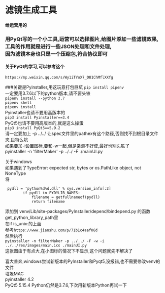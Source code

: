 # 滤镜生成工具
#### 给运营用的
### 用PyQt写的一个小工具,运营可以选择图片,给图片添加一些滤镜效果,<br>工具的作用就是进行一些JSON处理和文件处理,<br>因为滤镜本身也只是一个压缩包,符合协议即可
#### 关于PyQt的学习,可以参考这个
`https://mp.weixin.qq.com/s/Wy1iTYoX7_O81ChMflXXfg`

###关键是Pyinstaller,用这玩意打包巨坑
`pip install pipenv`  
一定要用3.7.6以下的python版本,请不要头铁  
`pipenv install --python 3.7`  
`pipenv shell`  
`pipenv install `  
Pyinstaller也请不要用高版本的  
`pip3 install Pyinstaller==3.4`  
PyQt5也请不要用高版本的,就是这么操蛋  
`pip3 install PyQt5==5.9.2`  
请一定要加上 -p ../../ 让spec文件里的pathex有这个路径,否则找不到根目录文件夹,巨特么坑  
如果要加-i设置图标,要和-w一起,但是亲测不好使,最好也别头铁了  
pyinstaller  -n 'filterMaker' -p ../../ -F ./mainUI.py  
  
关于windows  
如果遇到了TypeError: expected str, bytes or os.PathLike object, not NoneType  
将  
```
 pydll = 'python%d%d.dll' % sys.version_info[:2]
        if pydll in PYDYLIB_NAMES:
            filename = getfullnameof(pydll)
            return filename
```
            
添加到
venv/Lib/site-packages/PyInstaller/depend/bindepend.py
的函数  
get_python_library_path里  
在if is_unix:的上面  
参考`https://www.jianshu.com/p/71b1c4aaf06d`  
然后执行  
`pyinstaller -n filterMaker -p ../../ -F -w -i ../../res/images/main.ico ./mainUI.py`  
这张图由于有点大,在小图标的情况下不显示,这个问题就先不解决了  
  
喜大普奔,windows尝试新版本的PyInstaller和Pyqt5,没报错,也不需要修改venv的文件  
垃圾MAC  
pyinstaller 4.2  
PyQt5 5.15.4
Python仍然是3.7.6,下次用新版本Python再试一下
